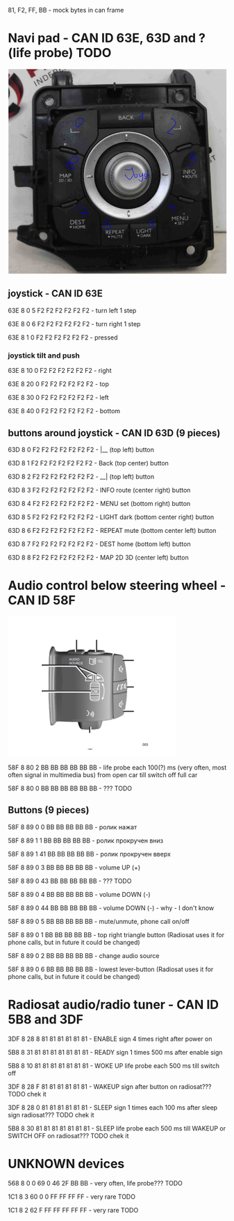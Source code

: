 81, F2, FF, BB - mock bytes in can frame

# Navi pad - CAN ID 63E, 63D and ? (life probe) TODO

![**navi_pad**](https://raw.githubusercontent.com/Evegen55/can-bus-analyzer/main/src/test/resources/navi_pad.png)

## joystick - CAN ID 63E
63E 8 0 5 F2 F2 F2 F2 F2 F2 - turn left 1 step

63E 8 0 6 F2 F2 F2 F2 F2 F2 - turn right 1 step

63E 8 1 0 F2 F2 F2 F2 F2 F2 - pressed

### joystick tilt and push
63E 8 10 0 F2 F2 F2 F2 F2 F2 - right

63E 8 20 0 F2 F2 F2 F2 F2 F2 - top

63E 8 30 0 F2 F2 F2 F2 F2 F2 - left

63E 8 40 0 F2 F2 F2 F2 F2 F2 - bottom

## buttons around joystick - CAN ID 63D  (9 pieces)
63D 8 0 F2 F2 F2 F2 F2 F2 F2 - |__ (top left) button

63D 8 1 F2 F2 F2 F2 F2 F2 F2 - Back (top center) button

63D 8 2 F2 F2 F2 F2 F2 F2 F2 - __| (top left) button

63D 8 3 F2 F2 F2 F2 F2 F2 F2 - INFO route (center right) button

63D 8 4 F2 F2 F2 F2 F2 F2 F2 - MENU set (bottom right) button

63D 8 5 F2 F2 F2 F2 F2 F2 F2 - LIGHT dark (bottom center right) button

63D 8 6 F2 F2 F2 F2 F2 F2 F2 - REPEAT mute (bottom center left) button

63D 8 7 F2 F2 F2 F2 F2 F2 F2 - DEST home (bottom left) button

63D 8 8 F2 F2 F2 F2 F2 F2 F2 - MAP 2D 3D (center left) button

# Audio control below steering wheel - CAN ID 58F
![**audio_control_below_steering_wheel**](https://raw.githubusercontent.com/Evegen55/can-bus-analyzer/main/src/test/resources/audio_control_below_steering_wheel.png)

58F 8 80 2 BB BB BB BB BB BB - life probe each 100(?) ms (very often, most often signal in multimedia bus) from open car till switch off full car

58F 8 80 0 BB BB BB BB BB BB - ??? TODO

## Buttons (9 pieces)
58F 8 89 0 0 BB BB BB BB BB - ролик нажат

58F 8 89 1 1 BB BB BB BB BB - ролик прокручен вниз

58F 8 89 1 41 BB BB BB BB BB - ролик прокручен вверх

58F 8 89 0 3 BB BB BB BB BB - volume UP (+)

58F 8 89 0 43 BB BB BB BB BB - ??? TODO

58F 8 89 0 4 BB BB BB BB BB - volume DOWN (-)

58F 8 89 0 44 BB BB BB BB BB - volume DOWN (-) - why - I don't know

58F 8 89 0 5 BB BB BB BB BB - mute/unmute, phone call on/off

58F 8 89 0 1 BB BB BB BB BB - top right triangle button (Radiosat uses it for phone calls, but in future it could be changed)

58F 8 89 0 2 BB BB BB BB BB - change audio source

58F 8 89 0 6 BB BB BB BB BB - lowest lever-button (Radiosat uses it for phone calls, but in future it could be changed)

# Radiosat audio/radio tuner - CAN ID 5B8 and 3DF

3DF 8 28 8 81 81 81 81 81 81 - ENABLE sign 4 times right after power on

5B8 8 31 81 81 81 81 81 81 81 - READY sign 1 times 500 ms after enable sign

5B8 8 10 81 81 81 81 81 81 81 - WOKE UP life probe each 500 ms till switch off

3DF 8 28 F 81 81 81 81 81 81 - WAKEUP sign after button on radiosat??? TODO chek it

3DF 8 28 0 81 81 81 81 81 81 - SLEEP sign 1 times each 100 ms after sleep sign radiosat??? TODO chek it

5B8 8 30 81 81 81 81 81 81 81 - SLEEP life probe each 500 ms till WAKEUP or SWITCH OFF on radiosat??? TODO chek it


# UNKNOWN devices
568 8 0 0 69 0 46 2F BB BB - very often, life probe??? TODO

1C1 8 3 60 0 0 FF FF FF FF - very rare TODO

1C1 8 2 62 F FF FF FF FF FF - very rare TODO

